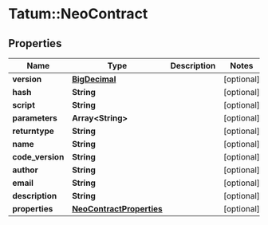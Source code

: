 # Tatum::NeoContract

## Properties
Name | Type | Description | Notes
------------ | ------------- | ------------- | -------------
**version** | [**BigDecimal**](BigDecimal.md) |  | [optional] 
**hash** | **String** |  | [optional] 
**script** | **String** |  | [optional] 
**parameters** | **Array&lt;String&gt;** |  | [optional] 
**returntype** | **String** |  | [optional] 
**name** | **String** |  | [optional] 
**code_version** | **String** |  | [optional] 
**author** | **String** |  | [optional] 
**email** | **String** |  | [optional] 
**description** | **String** |  | [optional] 
**properties** | [**NeoContractProperties**](NeoContractProperties.md) |  | [optional] 

